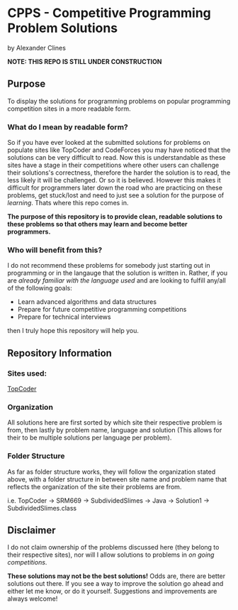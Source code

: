 # CPPS - Competitive Programming Problem Solutions
by Alexander Clines

**NOTE: THIS REPO IS STILL UNDER CONSTRUCTION**

## Purpose
To display the solutions for programming problems on popular programming competition sites in a more readable form.

### What do I mean by readable form?
So if you have ever looked at the submitted solutions for problems on populate sites like TopCoder and CodeForces you may have noticed that the solutions can be very difficult to read. Now this is understandable as these sites have a stage in their competitions where other users can challenge their solutions's correctness, therefore the harder the solution is to read, the less likely it will be challenged. Or so it is believed. However this makes it difficult for programmers later down the road who are practicing on these problems, get stuck/lost and need to just see a solution for the purpose of _learning_. Thats where this repo comes in.

**The purpose of this repository is to provide clean, readable solutions to these problems so that others may learn and become better programmers.** 

### Who will benefit from this?
I do not recommend these problems for somebody just starting out in programming or in the langauge that the solution is written in.
Rather, if you are _already familiar with the language used_ and are looking to fulfill any/all of the following goals:
- Learn advanced algorithms and data structures
- Prepare for future competitive programming competitions
- Prepare for technical interviews

then I truly hope this repository will help you.

## Repository Information
### Sites used:
[TopCoder](https://www.topcoder.com "TopCoder")
### Organization
All solutions here are first sorted by which site their respective problem is from, then lastly by problem name, language and solution (This allows for their to be multiple solutions per language per problem).
### Folder Structure
As far as folder structure works, they will follow the organization stated above, with a folder structure in between site name and problem name that reflects the organization of the site their problems are from.

i.e. TopCoder -> SRM669 -> SubdividedSlimes -> Java -> Solution1 -> SubdividedSlimes.class


## Disclaimer
I do not claim ownership of the problems discussed here (they belong to their respective sites), nor will I allow solutions to problems in _on going competitions_. 

**These solutions may not be the best solutions!** Odds are, there are better solutions out there. If you see a way to improve the solution go ahead and either let me know, or do it yourself. Suggestions and improvements are always welcome!

